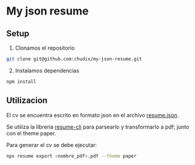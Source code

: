 # My json resume

## Setup

1. Clonamos el repositorio

```sh
git clone git@github.com:chudix/my-json-resume.git
```

2. Instalamos dependencias

```sh
npm install
```

## Utilizacion

El cv se encuentra escrito en formato json en el archivo [resume.json](./resume.json).

Se utiliza la libreria [resume-cli](https://jsonresume.org/) para parsearlo y transformarlo a pdf; junto
con el theme paper.

Para generar el cv se debe ejecutar:

```sh
npx resume export <nombre_pdf>.pdf --theme paper
```


